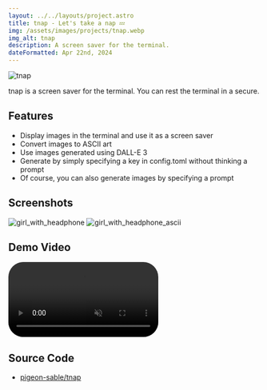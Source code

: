 ```yaml
---
layout: ../../layouts/project.astro
title: tnap - Let's take a nap 💤
img: /assets/images/projects/tnap.webp
img_alt: tnap
description: A screen saver for the terminal.
dateFormatted: Apr 22nd, 2024
---
```


![tnap](/assets/images/projects/tnap.webp)

tnap is a screen saver for the terminal. You can rest the terminal in a secure.

## Features

- Display images in the terminal and use it as a screen saver
- Convert images to ASCII art
- Use images generated using DALL-E 3
- Generate by simply specifying a key in config.toml without thinking a prompt
- Of course, you can also generate images by specifying a prompt

## Screenshots

<div class="grid items-stretch w-full grid-cols-1 my-8 gap-7 sm:gap-5 sm:grid-cols-2">
  <img src="/assets/images/projects/girl_with_headphone.webp" alt="girl_with_headphone" />
  <img src="/assets/images/projects/girl_with_headphone_ascii.webp" alt="girl_with_headphone_ascii" />
</div>

## Demo Video

<div>
  <video
    controls
    class="w-full"
    style="border-radius: 30px; aspect-ratio: 16 / 9;"
    autoplay="autoplay"
    muted="muted"
    loop="loop"
    ><source src="/assets/images/projects/tnap-demo.webm" type="video/mp4" />
  </video>
</div>

## Source Code
- [pigeon-sable/tnap](https://github.com/pigeon-sable/tnap)
